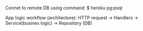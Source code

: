 Connet to remote DB using command:
$ heroku pg:psql

App logic workflow (architecture):
HTTP request -> Handlers -> Service(busines logic) -> Repository (DB)
